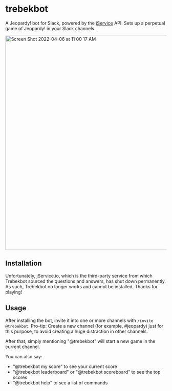 # trebekbot

A Jeopardy! bot for Slack, powered by the [jService](http://jservice.io/) API. Sets up a perpetual game of Jeopardy! in your Slack channels.

<img width="671" alt="Screen Shot 2022-04-06 at 11 00 17 AM" src="https://user-images.githubusercontent.com/6379/162028505-0811ac6e-2e15-494b-b8dc-33a168af8320.png">

## Installation

Unfortunately, jService.io, which is the third-party service from which Trebekbot sourced the questions and answers, has shut down permanently. As such, Trebekbot no longer works and cannot be installed. Thanks for playing!

## Usage

After installing the bot, invite it into one or more channels with `/invite @trebekbot`. Pro-tip: Create a new channel (for example, #jeopardy) just for this purpose, to avoid creating a huge distraction in other channels.

After that, simply mentioning "@trebekbot" will start a new game in the current channel.

You can also say:

* "@trebekbot my score" to see your current score
* "@trebekbot leaderboard" or "@trebekbot scoreboard" to see the top scores
* "@trebekbot help" to see a list of commands
